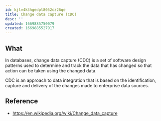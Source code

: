 ```yaml
---
id: kjlv4k3hgedpl8052cz26qe
title: Change data capture (CDC)
desc: ''
updated: 1669885750079
created: 1669885527917
---
```


## What

In databases, change data capture (CDC) is a set of software design patterns used to determine and track the data that has changed so that action can be taken using the changed data.

CDC is an approach to data integration that is based on the identification, capture and delivery of the changes made to enterprise data sources.

## Reference
- https://en.wikipedia.org/wiki/Change_data_capture
